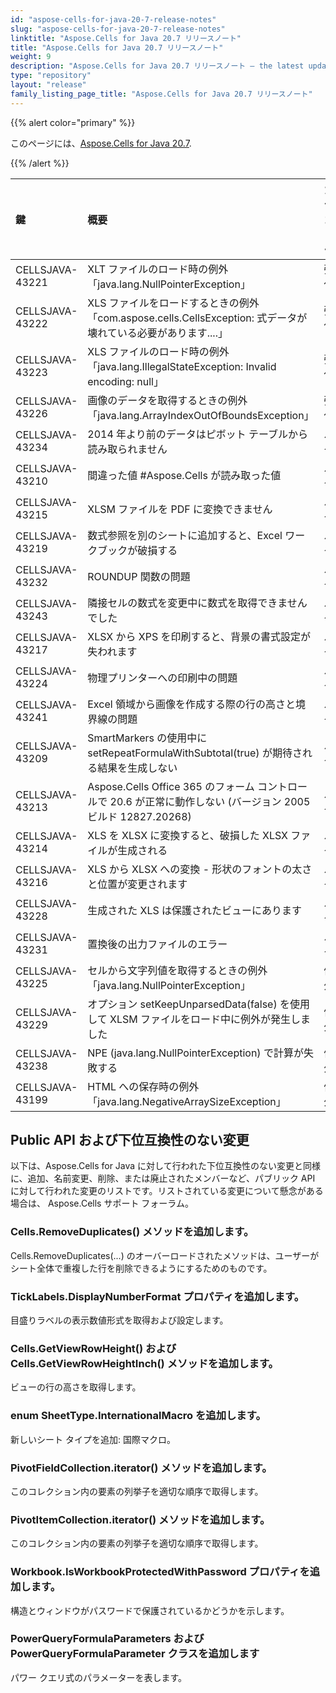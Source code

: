 ```yaml
---
id: "aspose-cells-for-java-20-7-release-notes"
slug: "aspose-cells-for-java-20-7-release-notes"
linktitle: "Aspose.Cells for Java 20.7 リリースノート"
title: "Aspose.Cells for Java 20.7 リリースノート"
weight: 9
description: "Aspose.Cells for Java 20.7 リリースノート – the latest updates and fixes."
type: "repository"
layout: "release"
family_listing_page_title: "Aspose.Cells for Java 20.7 リリースノート"
---
```

{{% alert color="primary" %}}

このページには、[Aspose.Cells for Java 20.7](https://releases.aspose.com/cells/java/new-releases/aspose.cells-for-java-20.7/).

{{% /alert %}}

|**鍵**|**概要**|**カテゴリー**|
|:- |:- |:- |
|CELLSJAVA-43221|XLT ファイルのロード時の例外「java.lang.NullPointerException」|強化|
|CELLSJAVA-43222|XLS ファイルをロードするときの例外「com.aspose.cells.CellsException: 式データが壊れている必要があります....」|強化|
|CELLSJAVA-43223|XLS ファイルのロード時の例外「java.lang.IllegalStateException: Invalid encoding: null」|強化|
|CELLSJAVA-43226|画像のデータを取得するときの例外「java.lang.ArrayIndexOutOfBoundsException」|強化|
|CELLSJAVA-43234|2014 年より前のデータはピボット テーブルから読み取られません|バグ|
|CELLSJAVA-43210|間違った値 #Aspose.Cells が読み取った値|バグ|
|CELLSJAVA-43215|XLSM ファイルを PDF に変換できません|バグ|
|CELLSJAVA-43219|数式参照を別のシートに追加すると、Excel ワークブックが破損する|バグ|
|CELLSJAVA-43232|ROUNDUP 関数の問題|バグ|
|CELLSJAVA-43243|隣接セルの数式を変更中に数式を取得できませんでした|バグ|
|CELLSJAVA-43217|XLSX から XPS を印刷すると、背景の書式設定が失われます|バグ|
|CELLSJAVA-43224|物理プリンターへの印刷中の問題|バグ|
|CELLSJAVA-43241|Excel 領域から画像を作成する際の行の高さと境界線の問題|バグ|
|CELLSJAVA-43209|SmartMarkers の使用中に setRepeatFormulaWithSubtotal(true) が期待される結果を生成しない|バグ|
|CELLSJAVA-43213|Aspose.Cells Office 365 のフォーム コントロールで 20.6 が正常に動作しない (バージョン 2005 ビルド 12827.20268)|バグ|
|CELLSJAVA-43214|XLS を XLSX に変換すると、破損した XLSX ファイルが生成される|バグ|
|CELLSJAVA-43216|XLS から XLSX への変換 - 形状のフォントの太さと位置が変更されます|バグ|
|CELLSJAVA-43228|生成された XLS は保護されたビューにあります|バグ|
|CELLSJAVA-43231|置換後の出力ファイルのエラー|バグ|
|CELLSJAVA-43225|セルから文字列値を取得するときの例外「java.lang.NullPointerException」|例外|
|CELLSJAVA-43229|オプション setKeepUnparsedData(false) を使用して XLSM ファイルをロード中に例外が発生しました|例外|
|CELLSJAVA-43238|NPE (java.lang.NullPointerException) で計算が失敗する|例外|
|CELLSJAVA-43199|HTML への保存時の例外「java.lang.NegativeArraySizeException」|例外|

## **Public API および下位互換性のない変更**

以下は、Aspose.Cells for Java に対して行われた下位互換性のない変更と同様に、追加、名前変更、削除、または廃止されたメンバーなど、パブリック API に対して行われた変更のリストです。リストされている変更について懸念がある場合は、 Aspose.Cells サポート フォーラム。

### **Cells.RemoveDuplicates() メソッドを追加します。**

Cells.RemoveDuplicates(...) のオーバーロードされたメソッドは、ユーザーがシート全体で重複した行を削除できるようにするためのものです。

### **TickLabels.DisplayNumberFormat プロパティを追加します。**

目盛りラベルの表示数値形式を取得および設定します。

### **Cells.GetViewRowHeight() および Cells.GetViewRowHeightInch() メソッドを追加します。**

ビューの行の高さを取得します。

### **enum SheetType.InternationalMacro を追加します。**

新しいシート タイプを追加: 国際マクロ。

### **PivotFieldCollection.iterator() メソッドを追加します。**

このコレクション内の要素の列挙子を適切な順序で取得します。

### **PivotItemCollection.iterator() メソッドを追加します。**

このコレクション内の要素の列挙子を適切な順序で取得します。

### **Workbook.IsWorkbookProtectedWithPassword プロパティを追加します。**

構造とウィンドウがパスワードで保護されているかどうかを示します。

### **PowerQueryFormulaParameters および PowerQueryFormulaParameter クラスを追加します**

パワー クエリ式のパラメーターを表します。
